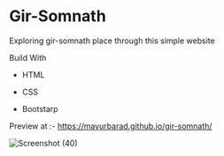 # Gir-Somnath

Exploring gir-somnath place through this simple website

Build With 

* HTML

* CSS

* Bootstarp

Preview at :-  https://mayurbarad.github.io/gir-somnath/

![Screenshot (40)](https://user-images.githubusercontent.com/96944858/197007037-3e274356-36a4-4972-a445-b7c976a2880b.png)
